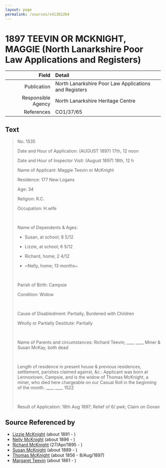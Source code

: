 ```yaml
---
layout: page
permalink: /sources/s41382264
---
```


# 1897 TEEVIN OR MCKNIGHT, MAGGIE (North Lanarkshire Poor Law Applications and Registers)

Field | Detail
---:|:---
Publication | North Lanarkshire Poor Law Applications and Registers
Responsible Agency | North Lanarkshire Heritage Centre
References | CO1/37/65

## Text

> No. 1535
>
> Date and Hour of Application: (AUGUST 1897) 17th, 12 noon
>
> Date and Hour of Inspector Visit: (August 1897) 18th, 12 h
>
> Name of Applicant: Maggie Teevin or McKnight
>
> Residence: 177 New Logans
>
> Age: 34
>
> Religion: R.C.
>
> Occupation: H.wife
>
> <br/>
>
> Name of Dependents & Ages:
>
> * Susan, at school; 8 5/12
>
> * Lizzie, at school; 6 5/12
>
> * Richard, home; 2 4/12
>
> * \~Nelly, home; 13 months\~
>
> <br/>
>
> Parish of Birth: Campsie
>
> Condition: Widow
>
> <br/>
>
> Cause of Disabledment: Partially, Burdened with Children
>
> Wholly or Partially Destitute: Partially
>
> <br/>
>
> Name of Parents and circumstances: Richard Teevin; ____ ____ Miner & Susan McKay, both dead
>
> <br/>
>
> Length of residence in present house & previous residences, settlement, parishes claimed against, &c.: Applicant was born at Lennoxtown, Campsie, and is the widow of Thomas McKnight, a miner, who died here chargeable on our Casual Roll in the beginning of the month. ____ ____ 1522
>
> <br/>
>
> Result of Application: 18th Aug 1897; Relief of 6/ pwk; Claim on Govan
>

## Source Referenced by

* [Lizzie McKnight](../people/@31828723@-lizzie-mcknight-b1891-d.md) (about 1891 - )
* [Nelly McKnight](../people/@63393644@-nelly-mcknight-b1896-d.md) (about 1896 - )
* [Richard McKnight](../people/@33327416@-richard-mcknight-b1895-4-27-d.md) (27/Apr/1895 - )
* [Susan McKnight](../people/@87185096@-susan-mcknight-b1889-d.md) (about 1889 - )
* [Thomas McKnight](../people/@6387698@-thomas-mcknight-b1856-d1897-8-8.md) (about 1856 - 8/Aug/1897)
* [Margaret Teevin](../people/@7753096@-margaret-teevin-b1861-d.md) (about 1861 - )
